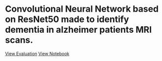 # Convolutional Neural Network based on ResNet50 made to identify  dementia in alzheimer patients MRI scans.
[View Evaluation](https://github.com/OliverNagy10/CNN---ResNet50/blob/main/ResNet50_Analsys_and_Evaluation.pdf)
[View Notebook](https://github.com/OliverNagy10/CNN---ResNet50/blob/main/CNN_ResNet50.ipynb)
